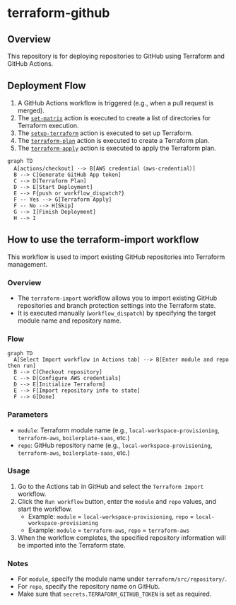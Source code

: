 # terraform-github

## Overview

This repository is for deploying repositories to GitHub using Terraform and GitHub Actions.

## Deployment Flow

1. A GitHub Actions workflow is triggered (e.g., when a pull request is merged).
2. The [`set-matrix`](.github/actions/set-matrix/action.yml) action is executed to create a list of directories for Terraform execution.
3. The [`setup-terraform`](.github/actions/setup-terraform/action.yml) action is executed to set up Terraform.
4. The [`terraform-plan`](.github/actions/terraform-plan/action.yml) action is executed to create a Terraform plan.
5. The [`terraform-apply`](.github/actions/terraform-apply/action.yml) action is executed to apply the Terraform plan.

```mermaid
graph TD
  A[actions/checkout] --> B[AWS credential（aws-credential）]
  B --> C[Generate GitHub App token]
  C --> D[Terraform Plan]
  D --> E[Start Deployment]
  E --> F{push or workflow_dispatch?}
  F -- Yes --> G[Terraform Apply]
  F -- No --> H[Skip]
  G --> I[Finish Deployment]
  H --> I
```

## How to use the terraform-import workflow

This workflow is used to import existing GitHub repositories into Terraform management.

### Overview

- The `terraform-import` workflow allows you to import existing GitHub repositories and branch protection settings into the Terraform state.
- It is executed manually (`workflow_dispatch`) by specifying the target module name and repository name.

### Flow

```mermaid
graph TD
  A[Select Import workflow in Actions tab] --> B[Enter module and repo then run]
  B --> C[Checkout repository]
  C --> D[Configure AWS credentials]
  D --> E[Initialize Terraform]
  E --> F[Import repository info to state]
  F --> G[Done]
```

### Parameters

- `module`: Terraform module name (e.g., `local-workspace-provisioning`, `terraform-aws`, `boilerplate-saas`, etc.)
- `repo`: GitHub repository name (e.g., `local-workspace-provisioning`, `terraform-aws`, `boilerplate-saas`, etc.)

### Usage

1. Go to the Actions tab in GitHub and select the `Terraform Import` workflow.
2. Click the `Run workflow` button, enter the `module` and `repo` values, and start the workflow.
    - Example: `module` = `local-workspace-provisioning`, `repo` = `local-workspace-provisioning`
    - Example: `module` = `terraform-aws`, `repo` = `terraform-aws`
3. When the workflow completes, the specified repository information will be imported into the Terraform state.

### Notes

- For `module`, specify the module name under `terraform/src/repository/`.
- For `repo`, specify the repository name on GitHub.
- Make sure that `secrets.TERRAFORM_GITHUB_TOKEN` is set as required.
